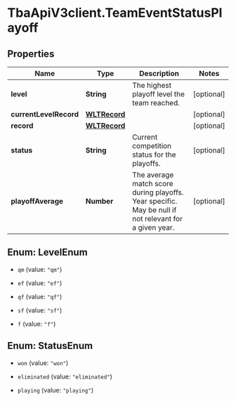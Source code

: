 # TbaApiV3client.TeamEventStatusPlayoff

## Properties
Name | Type | Description | Notes
------------ | ------------- | ------------- | -------------
**level** | **String** | The highest playoff level the team reached. | [optional] 
**currentLevelRecord** | [**WLTRecord**](WLTRecord.md) |  | [optional] 
**record** | [**WLTRecord**](WLTRecord.md) |  | [optional] 
**status** | **String** | Current competition status for the playoffs. | [optional] 
**playoffAverage** | **Number** | The average match score during playoffs. Year specific. May be null if not relevant for a given year. | [optional] 


<a name="LevelEnum"></a>
## Enum: LevelEnum


* `qm` (value: `"qm"`)

* `ef` (value: `"ef"`)

* `qf` (value: `"qf"`)

* `sf` (value: `"sf"`)

* `f` (value: `"f"`)




<a name="StatusEnum"></a>
## Enum: StatusEnum


* `won` (value: `"won"`)

* `eliminated` (value: `"eliminated"`)

* `playing` (value: `"playing"`)




